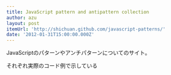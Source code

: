 ```yaml
---
title: JavaScript pattern and antipattern collection
author: azu
layout: post
itemUrl: 'http://shichuan.github.com/javascript-patterns/'
date: '2012-01-31T15:00:00.000Z'
---
```

JavaScriptのパターンやアンチパターンについてのサイト。

それぞれ実際のコード例で示している
